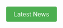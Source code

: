 <html>
<head>
	<title>Styled Link as Button</title>
	<style>
		.button-class {
			background-color: #4CAF50;
			/* Green */
			border: none;
			color: white;
			padding: 10px 20px;
			text-align: right;
			text-decoration: none;
			display: inline-block;
			font-size: 16px;
			margin: 4px 2px;
			cursor: pointer;
			border-radius: 4px;
		}
	</style>
</head>

<header>
	<a href="https://authe-contact-magazine.github.io/LatestNews.html" class="button-class">
      Latest News</a>
</header>

</html>
